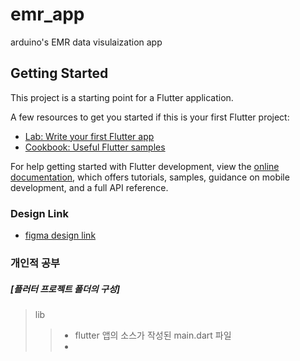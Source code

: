 # emr_app

arduino's EMR data visulaization app

## Getting Started

This project is a starting point for a Flutter application.

A few resources to get you started if this is your first Flutter project:

- [Lab: Write your first Flutter app](https://docs.flutter.dev/get-started/codelab)
- [Cookbook: Useful Flutter samples](https://docs.flutter.dev/cookbook)

For help getting started with Flutter development, view the
[online documentation](https://docs.flutter.dev/), which offers tutorials,
samples, guidance on mobile development, and a full API reference.


### Design Link
- [figma design link](https://www.figma.com/file/tdCQgx1XSx485wXv7L1K0k/OOP_EMR_APP?node-id=9%3A2)



### 개인적 공부
##### [플러터 프로젝트 폴더의 구성]
> lib
>> - flutter 앱의 소스가 작성된 main.dart 파일
>> - 